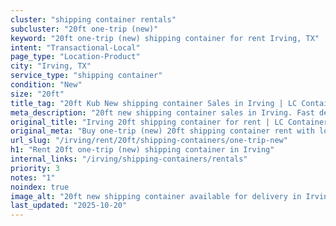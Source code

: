 ```yaml
---
cluster: "shipping container rentals"
subcluster: "20ft one-trip (new)"
keyword: "20ft one-trip (new) shipping container for rent Irving, TX"
intent: "Transactional-Local"
page_type: "Location-Product"
city: "Irving, TX"
service_type: "shipping container"
condition: "New"
size: "20ft"
title_tag: "20ft Kub New shipping container Sales in Irving | LC Container"
meta_description: "20ft new shipping container sales in Irving. Fast delivery, competitive pricing. Serving shipping containers area. Quote ID: X3V. Call (214) 524-4168 for your free quote today."
original_title: "Irving 20ft shipping container for rent | LC Container"
original_meta: "Buy one-trip (new) 20ft shipping container rent with local delivery in Irving, TX. LC Container — local Since 2003. Request a fast quote today."
url_slug: "/irving/rent/20ft/shipping-containers/one-trip-new"
h1: "Rent 20ft one-trip (new) shipping container in Irving"
internal_links: "/irving/shipping-containers/rentals"
priority: 3
notes: "1"
noindex: true
image_alt: "20ft new shipping container available for delivery in Irving"
last_updated: "2025-10-20"
---
```


<!-- TODO: Add unique city/inventory copy, images, and internal links here. -->
